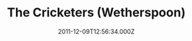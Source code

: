 ---
date: 2011-12-09T12:56:34.000Z
title: The Cricketers (Wetherspoon)
latitude: 52.05954837413491
longitude: 1.1548002366624204
category: checkin
---